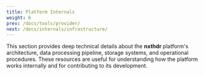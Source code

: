 ```yaml
---
title: Platform Internals
weight: 6
prev: /docs/tools/provider/
next: /docs/internals/infrastructure/
---
```


This section provides deep technical details about the **nxthdr** platform's architecture, data processing pipeline, storage systems, and operational procedures. These resources are useful for understanding how the platform works internally and for contributing to its development.
